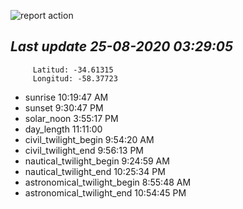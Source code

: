 ![report action](https://github.com/matiasz8/actions-for-reports/workflows/report%20action/badge.svg?branch=develop) 


## *****Last update 25-08-2020 03:29:05*****



		 Latitud: -34.61315
		 Longitud: -58.37723

 - sunrise 	 10:19:47 AM
 - sunset 	 9:30:47 PM
 - solar_noon 	 3:55:17 PM
 - day_length 	 11:11:00
 - civil_twilight_begin 	 9:54:20 AM
 - civil_twilight_end 	 9:56:13 PM
 - nautical_twilight_begin 	 9:24:59 AM
 - nautical_twilight_end 	 10:25:34 PM
 - astronomical_twilight_begin 	 8:55:48 AM
 - astronomical_twilight_end 	 10:54:45 PM
